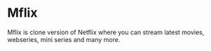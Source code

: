 # Mflix
Mflix is clone version of Netflix where you can stream latest movies, webseries, mini series and many more.

